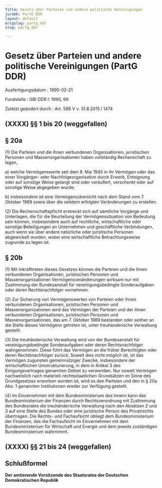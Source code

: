 ```yaml
---
Title: Gesetz über Parteien und andere politische Vereinigungen
jurabk: PartG DDR
layout: default
origslug: partg_ddr
slug: partg_ddr

---
```


# Gesetz über Parteien und andere politische Vereinigungen (PartG DDR)

Ausfertigungsdatum
:   1990-02-21

Fundstelle
:   GBl DDR I: 1990, 66

Zuletzt geändert durch
:   Art. 586 V v. 31.8.2015 I 1474


## (XXXX) §§ 1 bis 20 (weggefallen)



## § 20a

(1) Die Parteien und die ihnen verbundenen Organisationen,
juristischen Personen und Massenorganisationen haben vollständig
Rechenschaft zu legen,

a)  welche Vermögenswerte seit dem 8. Mai 1945 in ihr Vermögen oder das
    einer Vorgänger- oder Nachfolgeorganisation durch Erwerb, Enteignung
    oder auf sonstige Weise gelangt sind oder veräußert, verschenkt oder
    auf sonstige Weise abgegeben wurde;


b)  insbesondere ist eine Vermögensübersicht nach dem Stand vom 7. Oktober
    1989 sowie über die seitdem erfolgten Veränderungen zu erstellen.




(2) Die Rechenschaftspflicht erstreckt sich auf sämtliche Vorgänge und
Unterlagen, die für die Beurteilung der Vermögenssituation von
Bedeutung sein können, insbesondere auch auf rechtliche,
wirtschaftliche oder sonstige Beteiligungen an Unternehmen und
geschäftliche Verbindungen, auch wenn sie über andere natürliche oder
juristische Personen abgewickelt wurden, wobei eine wirtschaftliche
Betrachtungsweise zugrunde zu legen ist.


## § 20b

(1) Mit Inkrafttreten dieses Gesetzes können die Parteien und die
ihnen verbundenen Organisationen, juristischen Personen und
Massenorganisationen Vermögensveränderungen wirksam nur mit Zustimmung
der Bundesanstalt für vereinigungsbedingte Sonderaufgaben oder deren
Rechtsnachfolger vornehmen.

(2) Zur Sicherung von Vermögenswerten von Parteien oder ihnen
verbundenen Organisationen, juristischen Personen und
Massenorganisationen wird das Vermögen der Parteien und der ihnen
verbundenen Organisationen, juristischen Personen und
Massenorganisationen, das am 7. Oktober 1989 bestanden oder seither an
die Stelle dieses Vermögens getreten ist, unter treuhänderische
Verwaltung gestellt.

(3) Die treuhänderische Verwaltung wird von der Bundesanstalt für
vereinigungsbedingte Sonderaufgaben oder deren Rechtsnachfolger
wahrgenommen. Diese führt das Vermögen an die früher Berechtigten oder
deren Rechtsnachfolger zurück. Soweit dies nicht möglich ist, ist das
Vermögen zugunsten gemeinnütziger Zwecke, insbesondere der
wirtschaftlichen Umstrukturierung, in dem in Artikel 3 des
Einigungsvertrages genannten Gebiet zu verwenden. Nur soweit Vermögen
nachweislich nach materiell-rechtsstaatlichen Grundsätzen im Sinne des
Grundgesetzes erworben worden ist, wird es den Parteien und den in §
20a Abs. 1 genannten Institutionen wieder zur Verfügung gestellt.

(4) Im Einvernehmen mit dem Bundesministerium des Innern kann das
Bundesministerium der Finanzen durch Rechtsverordnung mit Zustimmung
des Bundesrates die treuhänderische Verwaltung nach den Absätzen 2 und
3 auf eine Stelle des Bundes oder eine juristische Person des
Privatrechts übertragen. Die Rechts- und Fachaufsicht obliegt dem
Bundesministerium der Finanzen, das die Fachaufsicht im Einvernehmen
mit dem Bundesministerium für Wirtschaft und Energie und dem jeweils
zuständigen Bundesministerium wahrnimmt.


## (XXXX) §§ 21 bis 24 (weggefallen)



## Schlußformel

**Der amtierende Vorsitzende des Staatsrates der Deutschen
Demokratischen Republik**

